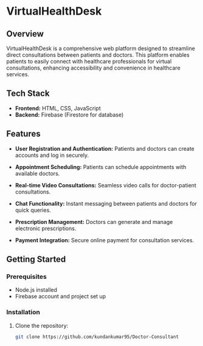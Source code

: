 # VirtualHealthDesk

## Overview

VirtualHealthDesk is a comprehensive web platform designed to streamline direct consultations between patients and doctors. This platform enables patients to easily connect with healthcare professionals for virtual consultations, enhancing accessibility and convenience in healthcare services.

## Tech Stack

- **Frontend:** HTML, CSS, JavaScript
- **Backend:** Firebase (Firestore for database)

## Features

- **User Registration and Authentication:** Patients and doctors can create accounts and log in securely.

- **Appointment Scheduling:** Patients can schedule appointments with available doctors.

- **Real-time Video Consultations:** Seamless video calls for doctor-patient consultations.

- **Chat Functionality:** Instant messaging between patients and doctors for quick queries.

- **Prescription Management:** Doctors can generate and manage electronic prescriptions.

- **Payment Integration:** Secure online payment for consultation services.

## Getting Started

### Prerequisites

- Node.js installed
- Firebase account and project set up

### Installation

1. Clone the repository:

   ```bash
   git clone https://github.com/kundankumar95/Doctor-Consultant
